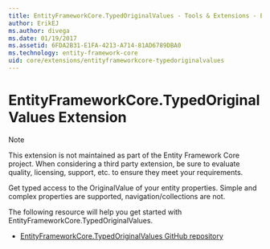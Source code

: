 ```yaml
---
title: EntityFrameworkCore.TypedOriginalValues - Tools & Extensions - EF Core
author: ErikEJ
ms.author: divega
ms.date: 01/19/2017
ms.assetid: 6FDA2B31-E1FA-4213-A714-81AD6789DBA0
ms.technology: entity-framework-core
uid: core/extensions/entityframeworkcore-typedoriginalvalues
---
```

# EntityFrameworkCore.TypedOriginalValues Extension

> [!NOTE]  
> This extension is not maintained as part of the Entity Framework Core project. When considering a third party extension, be sure to evaluate quality, licensing, support, etc. to ensure they meet your requirements.

Get typed access to the OriginalValue of your entity properties. Simple and complex properties are supported, navigation/collections are not.

The following resource will help you get started with EntityFrameworkCore.TypedOriginalValues.
* [EntityFrameworkCore.TypedOriginalValues GitHub repository](https://github.com/NickStrupat/EntityFramework.TypedOriginalValues/)
